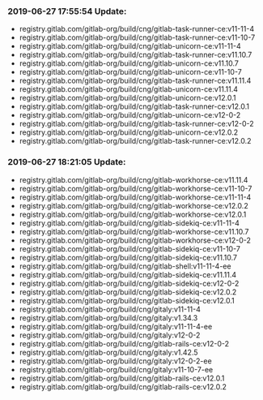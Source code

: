 ### 2019-06-27 17:55:54 Update:

- registry.gitlab.com/gitlab-org/build/cng/gitlab-task-runner-ce:v11-11-4
- registry.gitlab.com/gitlab-org/build/cng/gitlab-task-runner-ce:v11-10-7
- registry.gitlab.com/gitlab-org/build/cng/gitlab-unicorn-ce:v11-11-4
- registry.gitlab.com/gitlab-org/build/cng/gitlab-task-runner-ce:v11.10.7
- registry.gitlab.com/gitlab-org/build/cng/gitlab-unicorn-ce:v11.10.7
- registry.gitlab.com/gitlab-org/build/cng/gitlab-unicorn-ce:v11-10-7
- registry.gitlab.com/gitlab-org/build/cng/gitlab-task-runner-ce:v11.11.4
- registry.gitlab.com/gitlab-org/build/cng/gitlab-unicorn-ce:v11.11.4
- registry.gitlab.com/gitlab-org/build/cng/gitlab-unicorn-ce:v12.0.1
- registry.gitlab.com/gitlab-org/build/cng/gitlab-task-runner-ce:v12.0.1
- registry.gitlab.com/gitlab-org/build/cng/gitlab-unicorn-ce:v12-0-2
- registry.gitlab.com/gitlab-org/build/cng/gitlab-task-runner-ce:v12-0-2
- registry.gitlab.com/gitlab-org/build/cng/gitlab-unicorn-ce:v12.0.2
- registry.gitlab.com/gitlab-org/build/cng/gitlab-task-runner-ce:v12.0.2
### 2019-06-27 18:21:05 Update:

- registry.gitlab.com/gitlab-org/build/cng/gitlab-workhorse-ce:v11.11.4
- registry.gitlab.com/gitlab-org/build/cng/gitlab-workhorse-ce:v11-10-7
- registry.gitlab.com/gitlab-org/build/cng/gitlab-workhorse-ce:v11-11-4
- registry.gitlab.com/gitlab-org/build/cng/gitlab-workhorse-ce:v12.0.2
- registry.gitlab.com/gitlab-org/build/cng/gitlab-workhorse-ce:v12.0.1
- registry.gitlab.com/gitlab-org/build/cng/gitlab-sidekiq-ce:v11-11-4
- registry.gitlab.com/gitlab-org/build/cng/gitlab-workhorse-ce:v11.10.7
- registry.gitlab.com/gitlab-org/build/cng/gitlab-workhorse-ce:v12-0-2
- registry.gitlab.com/gitlab-org/build/cng/gitlab-sidekiq-ce:v11-10-7
- registry.gitlab.com/gitlab-org/build/cng/gitlab-sidekiq-ce:v11.10.7
- registry.gitlab.com/gitlab-org/build/cng/gitlab-shell:v11-11-4-ee
- registry.gitlab.com/gitlab-org/build/cng/gitlab-sidekiq-ce:v11.11.4
- registry.gitlab.com/gitlab-org/build/cng/gitlab-sidekiq-ce:v12-0-2
- registry.gitlab.com/gitlab-org/build/cng/gitlab-sidekiq-ce:v12.0.2
- registry.gitlab.com/gitlab-org/build/cng/gitlab-sidekiq-ce:v12.0.1
- registry.gitlab.com/gitlab-org/build/cng/gitaly:v11-11-4
- registry.gitlab.com/gitlab-org/build/cng/gitaly:v1.34.3
- registry.gitlab.com/gitlab-org/build/cng/gitaly:v11-11-4-ee
- registry.gitlab.com/gitlab-org/build/cng/gitaly:v12-0-2
- registry.gitlab.com/gitlab-org/build/cng/gitlab-rails-ce:v12-0-2
- registry.gitlab.com/gitlab-org/build/cng/gitaly:v1.42.5
- registry.gitlab.com/gitlab-org/build/cng/gitaly:v12-0-2-ee
- registry.gitlab.com/gitlab-org/build/cng/gitaly:v11-10-7-ee
- registry.gitlab.com/gitlab-org/build/cng/gitlab-rails-ce:v12.0.1
- registry.gitlab.com/gitlab-org/build/cng/gitlab-rails-ce:v12.0.2
